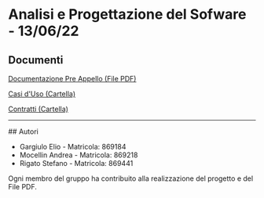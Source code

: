 # Analisi e Progettazione del Sofware - 13/06/22
## Documenti
[Documentazione Pre Appello (File PDF)](/PDF_PREAPPELLO_TRAVEL_ON_869184_869218_869441.pdf)

[Casi d'Uso (Cartella)](/Casi_d'uso)

[Contratti (Cartella)](/Contratti)

<hr>
## Autori 

- Gargiulo Elio - Matricola: 869184
- Mocellin Andrea - Matricola: 869218
- Rigato Stefano - Matricola: 869441

Ogni membro del gruppo ha contribuito alla realizzazione del progetto e del File PDF.

